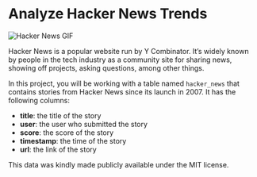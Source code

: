 # Analyze Hacker News Trends

![Hacker News GIF](https://content.codecademy.com/courses/sql-intensive/hackernews.gif)

Hacker News is a popular website run by Y Combinator. It’s widely known by people in the tech industry as a community site for sharing news, showing off projects, asking questions, among other things.

In this project, you will be working with a table named `hacker_news` that contains stories from Hacker News since its launch in 2007. It has the following columns:

- **title**: the title of the story
- **user**: the user who submitted the story
- **score**: the score of the story
- **timestamp**: the time of the story
- **url**: the link of the story

This data was kindly made publicly available under the MIT license.
